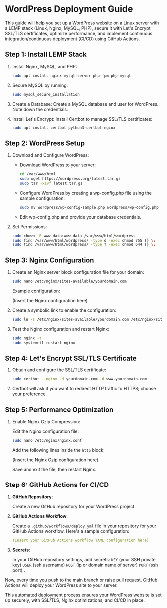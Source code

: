 

# WordPress Deployment Guide

This guide will help you set up a WordPress website on a Linux server with a LEMP stack (Linux, Nginx, MySQL, PHP), secure it with Let's Encrypt SSL/TLS certificates, optimize performance, and implement continuous integration/continuous deployment (CI/CD) using GitHub Actions.

## Step 1: Install LEMP Stack

1. Install Nginx, MySQL, and PHP:

   ```bash
   sudo apt install nginx mysql-server php-fpm php-mysql
   ```

2. Secure MySQL by running:

   ```bash
   sudo mysql_secure_installation
   ```

3. Create a Database: Create a MySQL database and user for WordPress. Note down the credentials.

4. Install Let's Encrypt: Install Certbot to manage SSL/TLS certificates:

   ```bash
   sudo apt install certbot python3-certbot-nginx
   ```

## Step 2: WordPress Setup

1. Download and Configure WordPress:

   - Download WordPress to your server:

     ```bash
     cd /var/www/html
     sudo wget https://wordpress.org/latest.tar.gz
     sudo tar -xzvf latest.tar.gz
     ```

   - Configure WordPress by creating a wp-config.php file using the sample configuration:

     ```bash
     sudo mv wordpress/wp-config-sample.php wordpress/wp-config.php
     ```

   - Edit wp-config.php and provide your database credentials.

2. Set Permissions:

   ```bash
   sudo chown -R www-data:www-data /var/www/html/wordpress
   sudo find /var/www/html/wordpress/ -type d -exec chmod 755 {} \;
   sudo find /var/www/html/wordpress/ -type f -exec chmod 644 {} \;
   ```

## Step 3: Nginx Configuration

1. Create an Nginx server block configuration file for your domain:

   ```bash
   sudo nano /etc/nginx/sites-available/yourdomain.com
   ```

   Example configuration:

   (Insert the Nginx configuration here)

2. Create a symbolic link to enable the configuration:

   ```bash
   sudo ln -s /etc/nginx/sites-available/yourdomain.com /etc/nginx/sites-enabled/
   ```

3. Test the Nginx configuration and restart Nginx:

   ```bash
   sudo nginx -t
   sudo systemctl restart nginx
   ```

## Step 4: Let's Encrypt SSL/TLS Certificate

1. Obtain and configure the SSL/TLS certificate:

   ```bash
   sudo certbot --nginx -d yourdomain.com -d www.yourdomain.com
   ```

2. Certbot will ask if you want to redirect HTTP traffic to HTTPS; choose your preference.

## Step 5: Performance Optimization

1. Enable Nginx Gzip Compression:

   Edit the Nginx configuration file:

   ```bash
   sudo nano /etc/nginx/nginx.conf
   ```

   Add the following lines inside the `http` block:

   (Insert the Nginx Gzip configuration here)

   Save and exit the file, then restart Nginx.


## Step 6: GitHub Actions for CI/CD

1. **GitHub Repository**:

   Create a new GitHub repository for your WordPress project.

2. **GitHub Actions Workflow**:

   Create a `.github/workflows/deploy.yml` file in your repository for your GitHub Actions workflow. Here's a sample configuration:

   ```yaml
   (Insert your GitHub Actions workflow YAML configuration here)
   ```


3. **Secrets**:

   In your GitHub repository settings, add  secrets: `KEY` (your SSH private key)  `USER` (ssh username)  `HOST` (ip or domain name of server) `PORT` (ssh port)  .

Now, every time you push to the main branch or raise pull request, GitHub Actions will deploy your WordPress site to your server.

This automated deployment process ensures your WordPress website is set up securely, with SSL/TLS, Nginx optimizations, and CI/CD in place.
```

